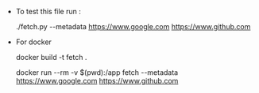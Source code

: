  - To test this file run :

    ./fetch.py --metadata https://www.google.com https://www.github.com

 - For docker

    docker build -t fetch .
    
    docker run --rm -v $(pwd):/app fetch --metadata https://www.google.com https://www.github.com


